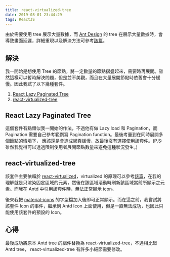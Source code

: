 ```yaml
---
title: react-virtualized-tree
date: 2019-08-01 23:44:29
tags: ReactJS
---
```

  由於需要使用 tree 展示大量數據，而 [Ant Design](https://ant.design/docs/react/introduce-cn) 的 tree 在展示大量數據時，會導致畫面延遲，詳細重現以及解決方法可參考[該篇](https://blog.logrocket.com/rendering-large-lists-with-react-virtualized-82741907a6b3/)。

## 解決
  我一開始是想使用 Tree 的節點，將一定數量的節點摺疊起來，需要時再展開。雖然這樣可以暫時解決問題，但是並不美觀，而且在大量展開節點時依舊會十分緩慢。因此我試了以下幾種套件。
  1. [React Lazy Paginated Tree](https://github.com/venasolutions/react-lazy-paginated-tree)
  2. [react-virtualized-tree](https://github.com/diogofcunha/react-virtualized-tree)

## React Lazy Paginated Tree
  這個套件有點類似我一開始的作法，不過他有做 Lazy load 和 Pagination，而 Pagination 需要自己參考範例寫 Pagination function。最後考量到在同時展開多個節點的情境下，
  應該還是會造成網頁緩慢，故最後沒有選擇使用該套件。(P.S: 雖然我覺得可以透過限制使用者展開節點數量來避免這種狀況發生。)

## react-virtualized-tree
  該套件主要依賴於 [react-virtualized](https://github.com/bvaughn/react-virtualized)，virtualized 的原理可以參考[該篇](https://github.com/dwqs/blog/issues/70)，在我的理解就是只渲染固定區域的元素，然後在該區域滾動時刷新該區域當前所顯示之元素。而我在 Antd 中引用該套件時，無法正常顯示 icon。
  
  後來我把 [material-icons](https://www.npmjs.com/package/material-icons) 的字型檔加入後即可正常顯示。而在這之前，我嘗試將該套件 Icon 的事件，繼承到 Antd Icon 上面使用，但是一直無法成功，也因此只能使用該套件的預設的 Icon。

## 心得
  最後成功將原本 Antd tree 的組件替換為 react-virtualized-tree，不過相比起 Antd tree， react-virtualized-tree 有許多小細節需要修改。